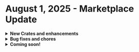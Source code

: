 # August 1, 2025 - Marketplace Update

<details>

<summary><strong>New Crates and enhancements</strong></summary>

* No Crate releases this week.

</details>

<details>

<summary><strong>Bug fixes and chores</strong></summary>

* Microsoft: User Onboarding
  * Replaced Graph GET user action with the generic equivalent&#x20;
* Document User Details v2
  * Changed timeout for `list_contact_assets` and action timeout for `hudu_documentation_list_company_assets`&#x20;
* Document M365 Environment
  * Changed the 'time saved' value of several workflows to 240&#x20;
* Microsoft: Onboard & Offboard
  * Reverted change that caused the new user onboarding crate to be unable to send email with ctx.supervisor for onprem&#x20;
* Microsoft: User Onboarding
  * Changed `copy_existing_user` script to consider custom emails and domain checking for created and copied users
* Windows Patch Deployer
  * Fixed subworkflow's cron not starting by moving trigger to main workflow, also updated crate description
* Microsoft: User Onboarding
  * Changed On-Prem user list workflow so that if we are requesting the UPN then the UPN is preferred over the samAccountName&#x20;
* Microsoft: User Onboarding
  * Added `purchase_error` aliases to all disti subs and also added `purchase_error` output&#x20;
* Pax8 Extra License Removal
  * Added new licenses to the Pax8 mapping template (48156)

</details>

<details>

<summary><strong>Coming soon!</strong></summary>

* Refactor of Sync Last Logged-In Info to PSA Asset Crate

- BitLocker Activation - Bitlocker Management Crate Series
- Workstation Offboarding

</details>

